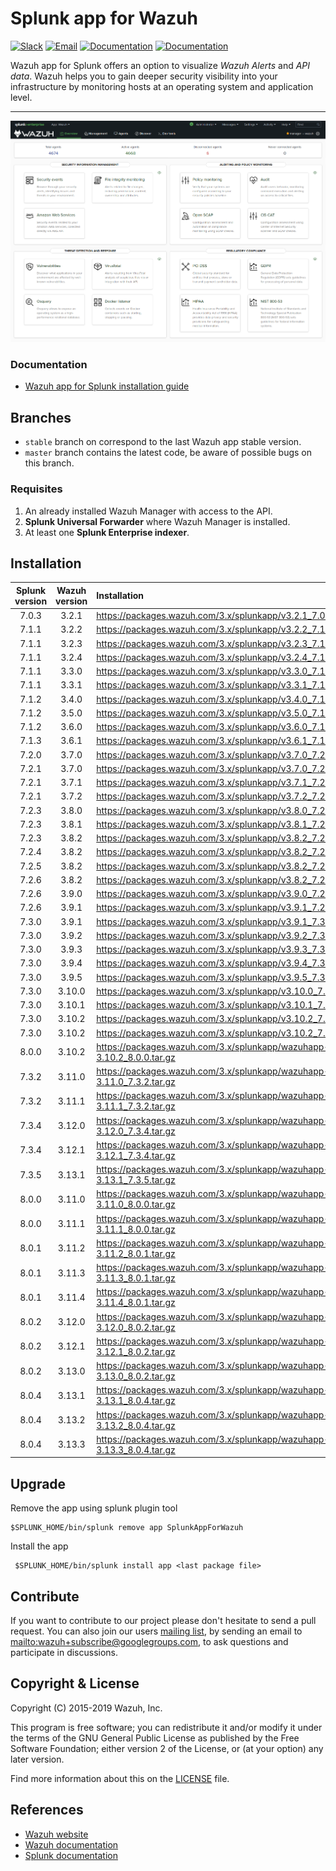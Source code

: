# Splunk app for Wazuh

[![Slack](https://img.shields.io/badge/slack-join-blue.svg)](https://wazuh.com/community/join-us-on-slack/)
[![Email](https://img.shields.io/badge/email-join-blue.svg)](https://groups.google.com/forum/#!forum/wazuh)
[![Documentation](https://img.shields.io/badge/docs-view-green.svg)](https://documentation.wazuh.com)
[![Documentation](https://img.shields.io/badge/web-view-green.svg)](https://wazuh.com)

Wazuh app for Splunk offers an option to visualize _Wazuh Alerts_ and _API data_. Wazuh helps you to gain deeper security visibility into your infrastructure by monitoring hosts at an operating system and application level.

---

![Overview](../SplunkOverview.png)

### Documentation

- [Wazuh app for Splunk installation guide](https://documentation.wazuh.com/current/installation-guide/installing-splunk/index.html)

## Branches

- `stable` branch on correspond to the last Wazuh app stable version.
- `master` branch contains the latest code, be aware of possible bugs on this branch.

### Requisites

1. An already installed Wazuh Manager with access to the API.
2. **Splunk Universal Forwarder** where Wazuh Manager is installed.
3. At least one **Splunk Enterprise indexer**.

## Installation

| Splunk version | Wazuh version | Installation                                                   |
| :------------: | :-----------: | :------------------------------------------------------------- |
|     7.0.3      |     3.2.1     | <https://packages.wazuh.com/3.x/splunkapp/v3.2.1_7.0.3.tar.gz> |
|     7.1.1      |     3.2.2     | <https://packages.wazuh.com/3.x/splunkapp/v3.2.2_7.1.1.tar.gz> |
|     7.1.1      |     3.2.3     | <https://packages.wazuh.com/3.x/splunkapp/v3.2.3_7.1.1.tar.gz> |
|     7.1.1      |     3.2.4     | <https://packages.wazuh.com/3.x/splunkapp/v3.2.4_7.1.1.tar.gz> |
|     7.1.1      |     3.3.0     | <https://packages.wazuh.com/3.x/splunkapp/v3.3.0_7.1.1.tar.gz> |
|     7.1.1      |     3.3.1     | <https://packages.wazuh.com/3.x/splunkapp/v3.3.1_7.1.1.tar.gz> |
|     7.1.2      |     3.4.0     | <https://packages.wazuh.com/3.x/splunkapp/v3.4.0_7.1.2.tar.gz> |
|     7.1.2      |     3.5.0     | <https://packages.wazuh.com/3.x/splunkapp/v3.5.0_7.1.2.tar.gz> |
|     7.1.2      |     3.6.0     | <https://packages.wazuh.com/3.x/splunkapp/v3.6.0_7.1.2.tar.gz> |
|     7.1.3      |     3.6.1     | <https://packages.wazuh.com/3.x/splunkapp/v3.6.1_7.1.3.tar.gz> |
|     7.2.0      |     3.7.0     | <https://packages.wazuh.com/3.x/splunkapp/v3.7.0_7.2.0.tar.gz> |
|     7.2.1      |     3.7.0     | <https://packages.wazuh.com/3.x/splunkapp/v3.7.0_7.2.1.tar.gz> |
|     7.2.1      |     3.7.1     | <https://packages.wazuh.com/3.x/splunkapp/v3.7.1_7.2.1.tar.gz> |
|     7.2.1      |     3.7.2     | <https://packages.wazuh.com/3.x/splunkapp/v3.7.2_7.2.1.tar.gz> |
|     7.2.3      |     3.8.0     | <https://packages.wazuh.com/3.x/splunkapp/v3.8.0_7.2.3.tar.gz> |
|     7.2.3      |     3.8.1     | <https://packages.wazuh.com/3.x/splunkapp/v3.8.1_7.2.3.tar.gz> |
|     7.2.3      |     3.8.2     | <https://packages.wazuh.com/3.x/splunkapp/v3.8.2_7.2.3.tar.gz> |
|     7.2.4      |     3.8.2     | <https://packages.wazuh.com/3.x/splunkapp/v3.8.2_7.2.4.tar.gz> |
|     7.2.5      |     3.8.2     | <https://packages.wazuh.com/3.x/splunkapp/v3.8.2_7.2.5.tar.gz> |
|     7.2.6      |     3.8.2     | <https://packages.wazuh.com/3.x/splunkapp/v3.8.2_7.2.6.tar.gz> |
|     7.2.6      |     3.9.0     | <https://packages.wazuh.com/3.x/splunkapp/v3.9.0_7.2.6.tar.gz> |
|     7.2.6      |     3.9.1     | <https://packages.wazuh.com/3.x/splunkapp/v3.9.1_7.2.6.tar.gz> |
|     7.3.0      |     3.9.1     | <https://packages.wazuh.com/3.x/splunkapp/v3.9.1_7.3.0.tar.gz> |
|     7.3.0      |     3.9.2     | <https://packages.wazuh.com/3.x/splunkapp/v3.9.2_7.3.0.tar.gz> |
|     7.3.0      |     3.9.3     | <https://packages.wazuh.com/3.x/splunkapp/v3.9.3_7.3.0.tar.gz> |
|     7.3.0      |     3.9.4     | <https://packages.wazuh.com/3.x/splunkapp/v3.9.4_7.3.0.tar.gz> |
|     7.3.0      |     3.9.5     | <https://packages.wazuh.com/3.x/splunkapp/v3.9.5_7.3.0.tar.gz> |
|     7.3.0      |     3.10.0     | <https://packages.wazuh.com/3.x/splunkapp/v3.10.0_7.3.0.tar.gz> |
|     7.3.0      |     3.10.1     | <https://packages.wazuh.com/3.x/splunkapp/v3.10.1_7.3.0.tar.gz> |
|     7.3.0      |     3.10.2     | <https://packages.wazuh.com/3.x/splunkapp/v3.10.2_7.3.0.tar.gz> |
|     7.3.0      |     3.10.2    | <https://packages.wazuh.com/3.x/splunkapp/v3.10.2_7.3.0.tar.gz> |
|     8.0.0      |     3.10.2    | <https://packages.wazuh.com/3.x/splunkapp/wazuhapp-splunk-3.10.2_8.0.0.tar.gz> |
|     7.3.2      |     3.11.0     | <https://packages.wazuh.com/3.x/splunkapp/wazuhapp-splunk-3.11.0_7.3.2.tar.gz> |
|     7.3.2      |     3.11.1     | <https://packages.wazuh.com/3.x/splunkapp/wazuhapp-splunk-3.11.1_7.3.2.tar.gz> |
|     7.3.4      |     3.12.0     | <https://packages.wazuh.com/3.x/splunkapp/wazuhapp-splunk-3.12.0_7.3.4.tar.gz> |
|     7.3.4      |     3.12.1     | <https://packages.wazuh.com/3.x/splunkapp/wazuhapp-splunk-3.12.1_7.3.4.tar.gz> |
|     7.3.5      |     3.13.1     | <https://packages.wazuh.com/3.x/splunkapp/wazuhapp-splunk-3.13.1_7.3.5.tar.gz> |
|     8.0.0      |     3.11.0     | <https://packages.wazuh.com/3.x/splunkapp/wazuhapp-splunk-3.11.0_8.0.0.tar.gz> |
|     8.0.0      |     3.11.1     | <https://packages.wazuh.com/3.x/splunkapp/wazuhapp-splunk-3.11.1_8.0.0.tar.gz> |
|     8.0.1      |     3.11.2     | <https://packages.wazuh.com/3.x/splunkapp/wazuhapp-splunk-3.11.2_8.0.1.tar.gz> |
|     8.0.1      |     3.11.3     | <https://packages.wazuh.com/3.x/splunkapp/wazuhapp-splunk-3.11.3_8.0.1.tar.gz> |
|     8.0.1      |     3.11.4     | <https://packages.wazuh.com/3.x/splunkapp/wazuhapp-splunk-3.11.4_8.0.1.tar.gz> |
|     8.0.2      |     3.12.0     | <https://packages.wazuh.com/3.x/splunkapp/wazuhapp-splunk-3.12.0_8.0.2.tar.gz> |
|     8.0.2      |     3.12.1     | <https://packages.wazuh.com/3.x/splunkapp/wazuhapp-splunk-3.12.1_8.0.2.tar.gz> |
|     8.0.2      |     3.13.0     | <https://packages.wazuh.com/3.x/splunkapp/wazuhapp-splunk-3.13.0_8.0.2.tar.gz> |
|     8.0.4      |     3.13.1     | <https://packages.wazuh.com/3.x/splunkapp/wazuhapp-splunk-3.13.1_8.0.4.tar.gz> |
|     8.0.4      |     3.13.2     | <https://packages.wazuh.com/3.x/splunkapp/wazuhapp-splunk-3.13.2_8.0.4.tar.gz> |
|     8.0.4      |     3.13.3     | <https://packages.wazuh.com/3.x/splunkapp/wazuhapp-splunk-3.13.3_8.0.4.tar.gz> |


## Upgrade

Remove the app using splunk plugin tool

    $SPLUNK_HOME/bin/splunk remove app SplunkAppForWazuh

Install the app

     $SPLUNK_HOME/bin/splunk install app <last package file>

## Contribute

If you want to contribute to our project please don't hesitate to send a pull request. You can also join our users [mailing list](https://groups.google.com/d/forum/wazuh), by sending an email to <mailto:wazuh+subscribe@googlegroups.com>, to ask questions and participate in discussions.

## Copyright & License

Copyright (C) 2015-2019 Wazuh, Inc.

This program is free software; you can redistribute it and/or modify it under the terms of the GNU General Public License as published by the Free Software Foundation; either version 2 of the License, or (at your option) any later version.

Find more information about this on the [LICENSE](LICENSE) file.

## References

- [Wazuh website](https://wazuh.com)
- [Wazuh documentation](https://documentation.wazuh.com)
- [Splunk documentation](http://docs.splunk.com/Documentation)
